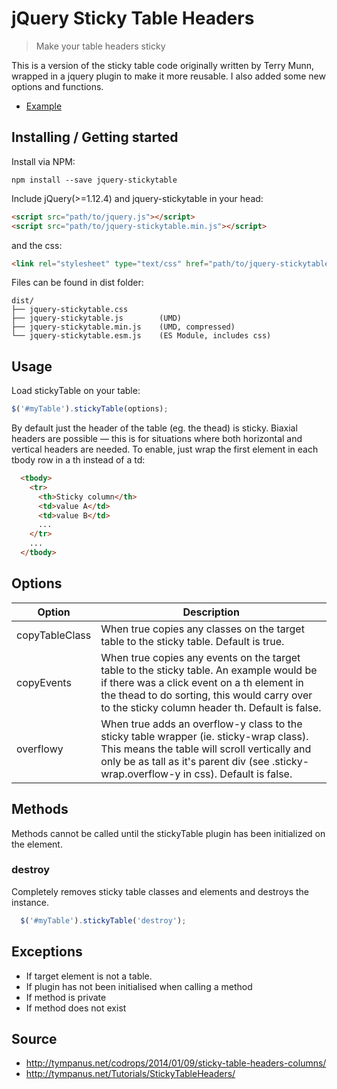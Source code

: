 # jQuery Sticky Table Headers
> Make your table headers sticky

This is a version of the sticky table code originally written by Terry Munn, wrapped in a jquery plugin to make it more reusable. I also added some new options and functions.

* [Example](http://jpchip.github.io/stickytable/example/)

## Installing / Getting started

Install via NPM:

```npm
npm install --save jquery-stickytable 
```

Include jQuery(>=1.12.4) and jquery-stickytable in your head:

```html
<script src="path/to/jquery.js"></script>
<script src="path/to/jquery-stickytable.min.js"></script>
```

and the css:

```html
<link rel="stylesheet" type="text/css" href="path/to/jquery-stickytable.css">
```

Files can be found in dist folder:

```text
dist/
├── jquery-stickytable.css
├── jquery-stickytable.js        (UMD)
├── jquery-stickytable.min.js    (UMD, compressed)
└── jquery-stickytable.esm.js    (ES Module, includes css)
```

## Usage

Load stickyTable on your table:

```javascript
$('#myTable').stickyTable(options);
```

By default just the header of the table (eg. the thead) is sticky. Biaxial headers are 
possible — this is for situations where both horizontal and vertical headers are needed. 
To enable, just wrap the first element in each tbody row in a th instead of a td:

```html
  <tbody>
    <tr>
      <th>Sticky column</th>
      <td>value A</td>
      <td>value B</td>
      ...
    </tr>
    ...
  </tbody>
```

## Options

| Option  | Description |
| ------------- | ------------- |
| copyTableClass  | When true copies any classes on the target table to the sticky table. Default is true.  |
| copyEvents  | When true copies any events on the target table to the sticky table. An example would be if there was a click event on a th element in the thead to do sorting, this would carry over to the sticky column header th. Default is false. |
| overflowy | When true adds an overflow-y class to the sticky table wrapper (ie. sticky-wrap class). This means the table will scroll vertically and only be as tall as it's parent div (see .sticky-wrap.overflow-y in css). Default is false.|

## Methods

Methods cannot be called until the stickyTable plugin has been initialized on the element.

### destroy

Completely removes sticky table classes and elements and destroys the instance.

```javascript
  $('#myTable').stickyTable('destroy');
```

## Exceptions

* If target element is not a table.
* If plugin has not been initialised when calling a method
* If method is private
* If method does not exist

## Source

* http://tympanus.net/codrops/2014/01/09/sticky-table-headers-columns/
* http://tympanus.net/Tutorials/StickyTableHeaders/
